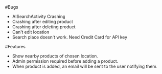 #Bugs
* AISearchActivity Crashing
* Crashing after editing product
* Crashing after deleting product
* Can't edit location
* Search place doesn't work. Need Credit Card for API key

#Features
* Show nearby products of chosen location.
* Admin permission required before adding a product.
* When product is added, an email will be sent to the user notifying them.